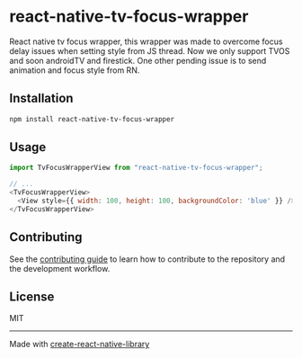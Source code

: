 # react-native-tv-focus-wrapper

React native tv focus wrapper, this wrapper was made to overcome focus delay issues when setting style from JS thread. Now we only support TVOS and soon androidTV and firestick. One other pending issue is to send animation and focus style from RN.

## Installation

```sh
npm install react-native-tv-focus-wrapper
```

## Usage

```js
import TvFocusWrapperView from "react-native-tv-focus-wrapper";

// ...
<TvFocusWrapperView>
  <View style={{ width: 100, height: 100, backgroundColor: 'blue' }} />
</TvFocusWrapperView>
```

## Contributing

See the [contributing guide](CONTRIBUTING.md) to learn how to contribute to the repository and the development workflow.

## License

MIT

---

Made with [create-react-native-library](https://github.com/callstack/react-native-builder-bob)
